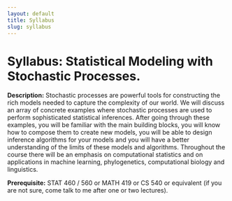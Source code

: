 ```yaml
---
layout: default
title: Syllabus
slug: syllabus
---
```


Syllabus: Statistical Modeling with Stochastic Processes.
=========================================================

**Description:** Stochastic processes are powerful tools for constructing the rich models needed to capture the complexity of our world.  We will discuss an array of concrete examples where stochastic processes are used to perform sophisticated statistical inferences.  After going through these examples, you will be familiar with the main building blocks, you will know how to compose them to create new models, you will be able to design inference algorithms for your models and you will have a better understanding of the limits of these models and algorithms. Throughout the course there will be an emphasis on computational statistics and on applications in machine learning, phylogenetics, computational biology and linguistics.	
	
**Prerequisite:** STAT 460 / 560 or MATH 419 or CS 540 or equivalent (if you are not sure, come talk to me after one or two lectures).


